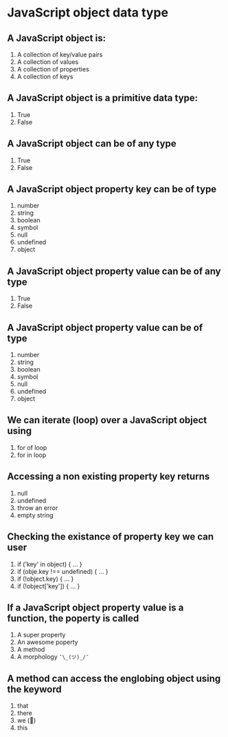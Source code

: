 # JavaScript object data type

## A JavaScript object is:

1. A collection of key/value pairs
2. A collection of values
3. A collection of properties
4. A collection of keys

## A JavaScript object is a primitive data type:

1. True
2. False

## A JavaScript object can be of any type

1. True
2. False

## A JavaScript object property key can be of type

1. number
2. string
3. boolean
4. symbol
5. null
6. undefined
7. object

## A JavaScript object property value can be of any type

1. True
2. False

## A JavaScript object property value can be of type

1. number
2. string
3. boolean
4. symbol
5. null
6. undefined
7. object

## We can iterate (loop) over a JavaScript object using

1. for of loop
2. for in loop

## Accessing a non existing property key returns

1. null
2. undefined
3. throw an error
4. empty string

## Checking the existance of property key we can user

1. if ('key' in object) { ... }
2. if (obje.key !== undefined) { ... }
3. if (!object.key) { ... }
4. if (!object['key']) { ... }

## If a JavaScript object property value is a function, the poperty is called

1. A super property
2. An awesome poperty
3. A method
4. A morphology  `¯\_(ツ)_/¯`

## A method can access the englobing object using the keyword

1. that
2. there
3. we (🤣)
4. this
